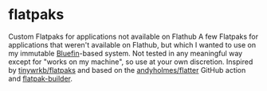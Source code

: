# flatpaks
Custom Flatpaks for applications not available on Flathub
A few Flatpaks for applications that weren't available on Flathub, but which I wanted to use on my immutable [Bluefin](https://projectbluefin.org/)-based system.
Not tested in any meaningful way except for "works on my machine", so use at your own discretion.
Inspired by [tinywrkb/flatpaks](https://github.com/tinywrkb/flatpaks) and based on the [andyholmes/flatter](https://github.com/andyholmes/flatter) GitHub action and [flatpak-builder](https://github.com/flatpak/flatpak-builder).

